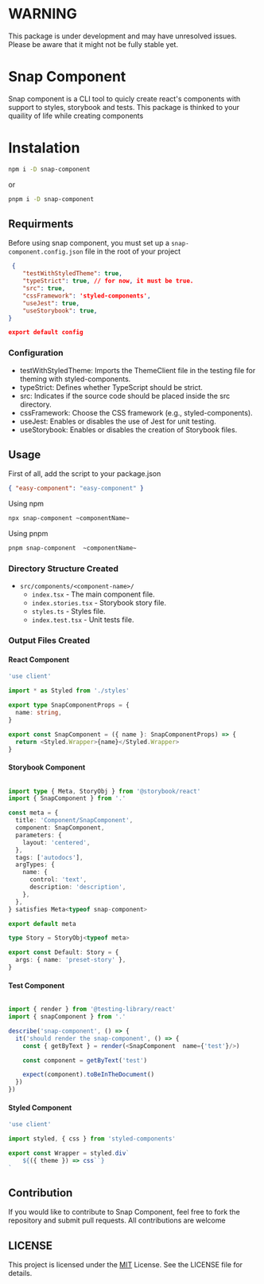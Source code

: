 # WARNING

This package is under development and may have unresolved issues. Please be aware that it might not be fully stable yet.

# Snap Component

Snap component is a CLI tool to quicly create react's components with support to styles, storybook and tests. This package is thinked to your quaility of life while creating components

# Instalation

```bash
npm i -D snap-component
```

or

```bash
pnpm i -D snap-component
```

## Requirments

Before using snap component, you must set up a `snap-component.config.json` file in the root of your project

```json
 {
    "testWithStyledTheme": true,
    "typeStrict": true, // for now, it must be true.
    "src": true,
    "cssFramework": 'styled-components',
    "useJest": true,
    "useStorybook": true,
}

export default config
```

### Configuration

-   testWithStyledTheme: Imports the ThemeClient file in the testing file for theming with styled-components.
-   typeStrict: Defines whether TypeScript should be strict.
-   src: Indicates if the source code should be placed inside the src directory.
-   cssFramework: Choose the CSS framework (e.g., styled-components).
-   useJest: Enables or disables the use of Jest for unit testing.
-   useStorybook: Enables or disables the creation of Storybook files.

## Usage

First of all, add the script to your package.json

```json
{ "easy-component": "easy-component" }
```

Using npm

```bash
npx snap-component ~componentName~
```

Using pnpm

```bash
pnpm snap-component  ~componentName~
```

### Directory Structure Created

-   `src/components/<component-name>/`
    -   `index.tsx` - The main component file.
    -   `index.stories.tsx` - Storybook story file.
    -   `styles.ts` - Styles file.
    -   `index.test.tsx` - Unit tests file.

### Output Files Created

#### React Component

```typescript
'use client'

import * as Styled from './styles'

export type SnapComponentProps = {
  name: string,
}

export const SnapComponent = ({ name }: SnapComponentProps) => {
  return <Styled.Wrapper>{name}</Styled.Wrapper>
}
```

#### Storybook Component

```typescript

import type { Meta, StoryObj } from '@storybook/react'
import { SnapComponent } from '.'

const meta = {
  title: 'Component/SnapComponent',
  component: SnapComponent,
  parameters: {
    layout: 'centered',
  },
  tags: ['autodocs'],
  argTypes: {
    name: {
      control: 'text',
      description: 'description',
    },
  },
} satisfies Meta<typeof snap-component>

export default meta

type Story = StoryObj<typeof meta>

export const Default: Story = {
  args: { name: 'preset-story' },
}

```

#### Test Component

```typescript

import { render } from '@testing-library/react'
import { snapComponent } from '.'

describe('snap-component', () => {
  it('should render the snap-component', () => {
    const { getByText } = render(<SnapComponent  name={'test'}/>)

    const component = getByText('test')

    expect(component).toBeInTheDocument()
  })
})

```

#### Styled Component

```typescript
'use client'

import styled, { css } from 'styled-components'

export const Wrapper = styled.div`
    ${({ theme }) => css``}
`
```

## Contribution

If you would like to contribute to Snap Component, feel free to fork the repository and submit pull requests. All contributions are welcome

## LICENSE

This project is licensed under the [MIT](https://choosealicense.com/licenses/mit/) License. See the LICENSE file for details.
